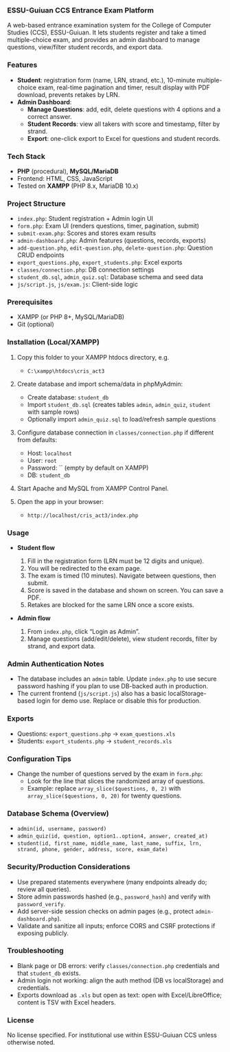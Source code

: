 ### ESSU-Guiuan CCS Entrance Exam Platform

A web-based entrance examination system for the College of Computer Studies (CCS), ESSU-Guiuan. It lets students register and take a timed multiple-choice exam, and provides an admin dashboard to manage questions, view/filter student records, and export data.

### Features

- **Student**: registration form (name, LRN, strand, etc.), 10-minute multiple-choice exam, real-time pagination and timer, result display with PDF download, prevents retakes by LRN.
- **Admin Dashboard**:
  - **Manage Questions**: add, edit, delete questions with 4 options and a correct answer.
  - **Student Records**: view all takers with score and timestamp, filter by strand.
  - **Export**: one-click export to Excel for questions and student records.

### Tech Stack

- **PHP** (procedural), **MySQL/MariaDB**
- Frontend: HTML, CSS, JavaScript
- Tested on **XAMPP** (PHP 8.x, MariaDB 10.x)

### Project Structure

- `index.php`: Student registration + Admin login UI
- `form.php`: Exam UI (renders questions, timer, pagination, submit)
- `submit-exam.php`: Scores and stores exam results
- `admin-dashboard.php`: Admin features (questions, records, exports)
- `add-question.php`, `edit-question.php`, `delete-question.php`: Question CRUD endpoints
- `export_questions.php`, `export_students.php`: Excel exports
- `classes/connection.php`: DB connection settings
- `student_db.sql`, `admin_quiz.sql`: Database schema and seed data
- `js/script.js`, `js/exam.js`: Client-side logic

### Prerequisites

- XAMPP (or PHP 8+, MySQL/MariaDB)
- Git (optional)

### Installation (Local/XAMPP)

1. Copy this folder to your XAMPP htdocs directory, e.g.

   - `C:\xampp\htdocs\cris_act3`

2. Create database and import schema/data in phpMyAdmin:

   - Create database: `student_db`
   - Import `student_db.sql` (creates tables `admin`, `admin_quiz`, `student` with sample rows)
   - Optionally import `admin_quiz.sql` to load/refresh sample questions

3. Configure database connection in `classes/connection.php` if different from defaults:

   - Host: `localhost`
   - User: `root`
   - Password: `` (empty by default on XAMPP)
   - DB: `student_db`

4. Start Apache and MySQL from XAMPP Control Panel.

5. Open the app in your browser:
   - `http://localhost/cris_act3/index.php`

### Usage

- **Student flow**

  1. Fill in the registration form (LRN must be 12 digits and unique).
  2. You will be redirected to the exam page.
  3. The exam is timed (10 minutes). Navigate between questions, then submit.
  4. Score is saved in the database and shown on screen. You can save a PDF.
  5. Retakes are blocked for the same LRN once a score exists.

- **Admin flow**
  1. From `index.php`, click “Login as Admin”.
  2. Manage questions (add/edit/delete), view student records, filter by strand, and export data.

### Admin Authentication Notes

- The database includes an `admin` table. Update `index.php` to use secure password hashing if you plan to use DB-backed auth in production.
- The current frontend (`js/script.js`) also has a basic localStorage-based login for demo use. Replace or disable this for production.

### Exports

- Questions: `export_questions.php` → `exam_questions.xls`
- Students: `export_students.php` → `student_records.xls`

### Configuration Tips

- Change the number of questions served by the exam in `form.php`:
  - Look for the line that slices the randomized array of questions.
  - Example: replace `array_slice($questions, 0, 2)` with `array_slice($questions, 0, 20)` for twenty questions.

### Database Schema (Overview)

- `admin(id, username, password)`
- `admin_quiz(id, question, option1..option4, answer, created_at)`
- `student(id, first_name, middle_name, last_name, suffix, lrn, strand, phone, gender, address, score, exam_date)`

### Security/Production Considerations

- Use prepared statements everywhere (many endpoints already do; review all queries).
- Store admin passwords hashed (e.g., `password_hash`) and verify with `password_verify`.
- Add server-side session checks on admin pages (e.g., protect `admin-dashboard.php`).
- Validate and sanitize all inputs; enforce CORS and CSRF protections if exposing publicly.

### Troubleshooting

- Blank page or DB errors: verify `classes/connection.php` credentials and that `student_db` exists.
- Admin login not working: align the auth method (DB vs localStorage) and credentials.
- Exports download as `.xls` but open as text: open with Excel/LibreOffice; content is TSV with Excel headers.

### License

No license specified. For institutional use within ESSU-Guiuan CCS unless otherwise noted.
